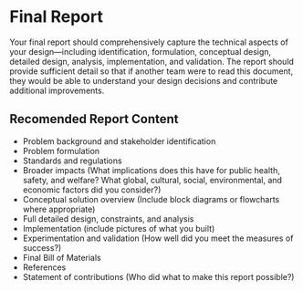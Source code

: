 # Final Report

Your final report should comprehensively capture the technical aspects of your design—including identification, formulation, conceptual design, detailed design, analysis, implementation, and validation. The report should provide sufficient detail so that if another team were to read this document, they would be able to understand your design decisions and contribute additional improvements.

## Recomended Report Content
- Problem background and stakeholder identification
- Problem formulation
- Standards and regulations
- Broader impacts (What implications does this have for public health, safety, and welfare? What global, cultural, social, environmental, and economic factors did you consider?)
- Conceptual solution overview (Include block diagrams or flowcharts where appropriate)
- Full detailed design, constraints, and analysis
- Implementation (include pictures of what you built)
- Experimentation and validation (How well did you meet the measures of success?)
- Final Bill of Materials
- References
- Statement of contributions (Who did what to make this report possible?)
